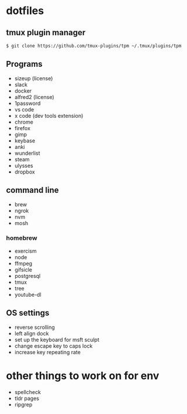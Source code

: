 # dotfiles

## tmux plugin manager

```sh
$ git clone https://github.com/tmux-plugins/tpm ~/.tmux/plugins/tpm
```
## Programs
* sizeup (license)
* slack
* docker
* alfred2 (license)
* 1password
* vs code
* x code (dev tools extension)
* chrome
* firefox
* gimp
* keybase
* anki
* wunderlist
* steam
* ulysses
* dropbox

## command line
* brew
* ngrok
* nvm
* mosh

### homebrew
* exercism
* node
* ffmpeg
* gifsicle
* postgresql
* tmux
* tree
* youtube-dl
 
## OS settings
* reverse scrolling
* left align dock
* set up the keyboard for msft sculpt
* change escape key to caps lock
* increase key repeating rate

# other things to work on for env
* spellcheck
* tldr pages
* ripgrep
